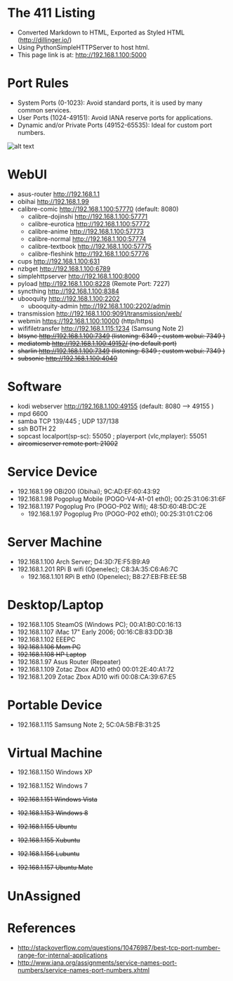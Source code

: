# The 411 Listing
- Converted Markdown to HTML, Exported as Styled HTML (http://dillinger.io/)
- Using PythonSimpleHTTPServer to host html.
- This page link is at: http://192.168.1.100:5000


# Port Rules
- System Ports (0-1023): Avoid standard ports, it is used by many common services.
- User Ports (1024-49151): Avoid IANA reserve ports for applications.
- Dynamic and/or Private Ports (49152-65535): Ideal for custom port numbers.

![alt text](http://i.imgur.com/48EANfc.jpg)

# WebUI
- asus-router		http://192.168.1.1
- obihai		http://192.168.1.99
- calibre-comic   	http://192.168.1.100:57770 (default: 8080)
  - calibre-dojinshi	http://192.168.1.100:57771
  - calibre-eurotica	http://192.168.1.100:57772
  - calibre-anime   	http://192.168.1.100:57773
  - calibre-normal  	http://192.168.1.100:57774
  - calibre-textbook   	http://192.168.1.100:57775
  - calibre-fleshink   	http://192.168.1.100:57776
- cups	         	http://192.168.1.100:631
- nzbget	       	http://192.168.1.100:6789
- simplehttpserver     	http://192.168.1.100:8000
- pyload	       	http://192.168.1.100:8228 (Remote Port: 7227)
- syncthing	       	http://192.168.1.100:8384
- ubooquity	    	http://192.168.1.100:2202
  - ubooquity-admin	http://192.168.1.100:2202/admin
- transmission    	http://192.168.1.100:9091/transmission/web/
- webmin		https://192.168.1.100:10000 (http/https)
- wififiletransfer	http://192.168.1.115:1234 (Samsung Note 2)
- ~~btsync		http://192.168.1.100:7349 (listening: 6349 ; custom webui: 7349 )~~
- ~~mediatomb		http://192.168.1.100:49152/ (no default port)~~
- ~~sharlin		http://192.168.1.100:7349 (listening: 6349 ; custom webui: 7349 )~~
- ~~subsonic		http://192.168.1.100:4040~~

# Software
- kodi webserver	http://192.168.1.100:49155 (default: 8080 --> 49155 )
- mpd			6600
- samba			TCP 139/445 ; UDP 137/138
- ssh			BOTH 22
- sopcast		localport(sp-sc): 55050 ; playerport (vlc,mplayer): 55051
- ~~aircomicserver	remote port: 21002~~

# Service Device
- 192.168.1.99      OBi200 (Obihai); 9C:AD:EF:60:43:92
- 192.168.1.98      Pogoplug Mobile (POGO-V4-A1-01 eth0); 00:25:31:06:31:6F
- 192.168.1.197     Pogoplug Pro (POGO-P02 Wifi); 48:5D:60:4B:DC:2E 
  - 192.168.1.97      Pogoplug Pro (POGO-P02 eth0); 00:25:31:01:C2:06

# Server Machine
- 192.168.1.100     Arch Server; D4:3D:7E:F5:B9:A9
- 192.168.1.201     RPi B wifi (Openelec); C8:3A:35:C6:A6:7C
  - 192.168.1.101     RPi B eth0 (Openelec); B8:27:EB:FB:EE:5B 


# Desktop/Laptop
- 192.168.1.105     SteamOS (Windows PC); 00:A1:B0:C0:16:13
- 192.168.1.107     iMac 17" Early 2006; 00:16:CB:83:DD:3B
- 192.168.1.102     EEEPC
- ~~192.168.1.106     Mom PC~~
- ~~192.168.1.108     HP Laptop~~
- 192.168.1.97      Asus Router (Repeater)
- 192.168.1.109     Zotac Zbox AD10 eth0 00:01:2E:40:A1:72
- 192.168.1.209     Zotac Zbox AD10 wifi 00:08:CA:39:67:E5

# Portable Device
- 192.168.1.115     Samsung Note 2; 5C:0A:5B:FB:31:25

# Virtual Machine
- 192.168.1.150     Windows XP
- 192.168.1.152     Windows 7
- ~~192.168.1.151     Windows Vista~~
- ~~192.168.1.153     Windows 8~~


- ~~192.168.1.155     Ubuntu~~
- ~~192.168.1.155     Xubuntu~~
- ~~192.168.1.156     Lubuntu~~
- ~~192.168.1.157     Ubuntu Mate~~

# UnAssigned


# References
- http://stackoverflow.com/questions/10476987/best-tcp-port-number-range-for-internal-applications
- http://www.iana.org/assignments/service-names-port-numbers/service-names-port-numbers.xhtml
